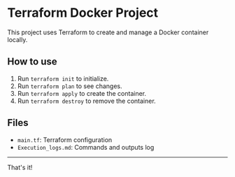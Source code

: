 # Terraform Docker Project

This project uses Terraform to create and manage a Docker container locally.

## How to use

1. Run `terraform init` to initialize.
2. Run `terraform plan` to see changes.
3. Run `terraform apply` to create the container.
4. Run `terraform destroy` to remove the container.

## Files

- `main.tf`: Terraform configuration
- `Execution_logs.md`: Commands and outputs log

---

That's it!  
